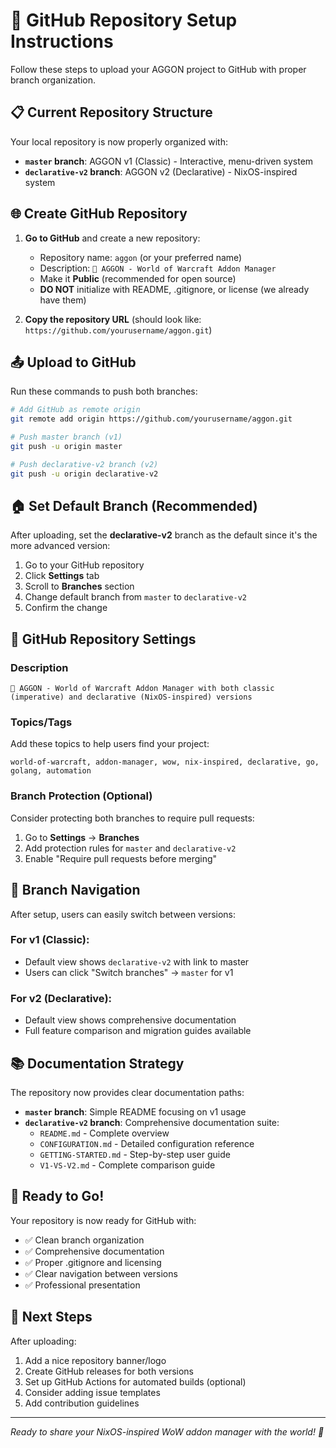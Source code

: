 # 🚀 GitHub Repository Setup Instructions

Follow these steps to upload your AGGON project to GitHub with proper branch organization.

## 📋 Current Repository Structure

Your local repository is now properly organized with:

- **`master` branch**: AGGON v1 (Classic) - Interactive, menu-driven system
- **`declarative-v2` branch**: AGGON v2 (Declarative) - NixOS-inspired system

## 🌐 Create GitHub Repository

1. **Go to GitHub** and create a new repository:
   - Repository name: `aggon` (or your preferred name)
   - Description: `🏺 AGGON - World of Warcraft Addon Manager`
   - Make it **Public** (recommended for open source)
   - **DO NOT** initialize with README, .gitignore, or license (we already have them)

2. **Copy the repository URL** (should look like: `https://github.com/yourusername/aggon.git`)

## 📤 Upload to GitHub

Run these commands to push both branches:

```bash
# Add GitHub as remote origin
git remote add origin https://github.com/yourusername/aggon.git

# Push master branch (v1)
git push -u origin master

# Push declarative-v2 branch (v2)
git push -u origin declarative-v2
```

## 🏠 Set Default Branch (Recommended)

After uploading, set the **declarative-v2** branch as the default since it's the more advanced version:

1. Go to your GitHub repository
2. Click **Settings** tab
3. Scroll to **Branches** section
4. Change default branch from `master` to `declarative-v2`
5. Confirm the change

## 📝 GitHub Repository Settings

### Description
```
🏺 AGGON - World of Warcraft Addon Manager with both classic (imperative) and declarative (NixOS-inspired) versions
```

### Topics/Tags
Add these topics to help users find your project:
```
world-of-warcraft, addon-manager, wow, nix-inspired, declarative, go, golang, automation
```

### Branch Protection (Optional)
Consider protecting both branches to require pull requests:
1. Go to **Settings** → **Branches**
2. Add protection rules for `master` and `declarative-v2`
3. Enable "Require pull requests before merging"

## 🎯 Branch Navigation

After setup, users can easily switch between versions:

### For v1 (Classic):
- Default view shows `declarative-v2` with link to master
- Users can click "Switch branches" → `master` for v1

### For v2 (Declarative):  
- Default view shows comprehensive documentation
- Full feature comparison and migration guides available

## 📚 Documentation Strategy

The repository now provides clear documentation paths:

- **`master` branch**: Simple README focusing on v1 usage
- **`declarative-v2` branch**: Comprehensive documentation suite:
  - `README.md` - Complete overview
  - `CONFIGURATION.md` - Detailed configuration reference  
  - `GETTING-STARTED.md` - Step-by-step user guide
  - `V1-VS-V2.md` - Complete comparison guide

## 🎉 Ready to Go!

Your repository is now ready for GitHub with:
- ✅ Clean branch organization
- ✅ Comprehensive documentation
- ✅ Proper .gitignore and licensing
- ✅ Clear navigation between versions
- ✅ Professional presentation

## 🔗 Next Steps

After uploading:
1. Add a nice repository banner/logo
2. Create GitHub releases for both versions
3. Set up GitHub Actions for automated builds (optional)
4. Consider adding issue templates
5. Add contribution guidelines

---

*Ready to share your NixOS-inspired WoW addon manager with the world! 🌟*
